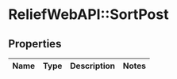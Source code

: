 # ReliefWebAPI::SortPost

## Properties
Name | Type | Description | Notes
------------ | ------------- | ------------- | -------------



